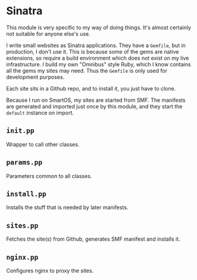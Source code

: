 # Sinatra

This module is very specific to my way of doing things. It's almost
certainly not suitable for anyone else's use.

I write small websites as Sinatra applications. They have a
`Gemfile`, but in production, I don't use it. This is because some
of the gems are native extensions, so require a build environment
which does not exist on my live infrastructure. I build my own
"Omnibus" style Ruby, which I know contains all the gems my sites
may need. Thus the `Gemfile` is only used for development purposes.

Each site sits in a Github repo, and to install it, you just have to
clone.

Because I run on SmartOS, my sites are started from SMF. The
manifests are generated and imported just once by this module, and
they start the `default` instance on import.

## `init.pp`

Wrapper to call other classes.

## `params.pp`

Parameters common to all classes.

## `install.pp`

Installs the stuff that is needed by later manifests.

## `sites.pp`

Fetches the site(s) from Github, generates SMF manifest and installs
it.

## `nginx.pp`

Configures nginx to proxy the sites.
